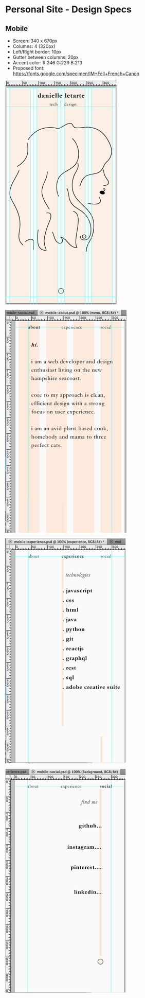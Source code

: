 # Personal Site - Design Specs

## Mobile

- Screen: 340 x 670px
- Columns: 4 (320px)
- Left/Right border: 10px
- Gutter between columns: 20px
- Accent color: R:246 G:229 B:213
- Proposed font: https://fonts.google.com/specimen/IM+Fell+French+Canon

![mock-landing](./img/mock-landing.png)

![mock-about](./img/mock-about.png)

![mock-experience](./img/mock-experience.png)

![mock-social](./img/mock-social.png)
